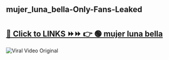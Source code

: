 
 ## mujer_luna_bella-Only-Fans-Leaked

# <h2><a href="https://clipsfans.com/mujer_luna_bella&ref=git">🔗 Click to LINKS ⏩⏩ 👉 🟢 mujer luna bella </a></h2>

<a href="https://clipsfans.com/mujer_luna_bella&ref=git" rel="nofollow" data-target="animated-image.originalLink"><img src="https://i.ibb.co.com/xMMVF88/686577567.gif" alt="Viral Video Original" style="max-width: 100%; display: inline-block;" data-target="animated-image.originalImage"></a>
